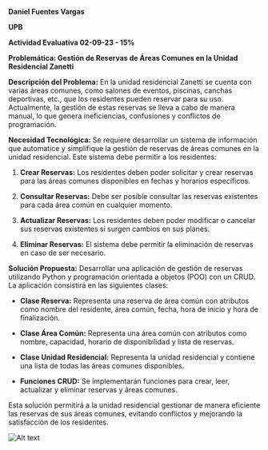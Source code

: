 **Daniel Fuentes Vargas**

**UPB**

**Actividad Evaluativa 02-09-23 - 15%**

**Problemática: Gestión de Reservas de Áreas Comunes en la Unidad Residencial Zanetti**

**Descripción del Problema:**
En la unidad residencial Zanetti se cuenta con varias áreas comunes, como salones de eventos, piscinas, canchas deportivas, etc., que los residentes pueden reservar para su uso. Actualmente, la gestión de estas reservas se lleva a cabo de manera manual, lo que genera ineficiencias, confusiones y conflictos de programación.

**Necesidad Tecnológica:**
Se requiere desarrollar un sistema de información que automatice y simplifique la gestión de reservas de áreas comunes en la unidad residencial. Este sistema debe permitir a los residentes:

1. **Crear Reservas:** Los residentes deben poder solicitar y crear reservas para las áreas comunes disponibles en fechas y horarios específicos.

2. **Consultar Reservas:** Debe ser posible consultar las reservas existentes para cada área común en cualquier momento.

3. **Actualizar Reservas:** Los residentes deben poder modificar o cancelar sus reservas existentes si surgen cambios en sus planes.

4. **Eliminar Reservas:** El sistema debe permitir la eliminación de reservas en caso de ser necesario.

**Solución Propuesta:**
Desarrollar una aplicación de gestión de reservas utilizando Python y programación orientada a objetos (POO) con un CRUD. La aplicación consistirá en las siguientes clases:

- **Clase Reserva:** Representa una reserva de área común con atributos como nombre del residente, área común, fecha, hora de inicio y hora de finalización.

- **Clase Área Común:** Representa una área común con atributos como nombre, capacidad, horario de disponibilidad y lista de reservas.

- **Clase Unidad Residencial:** Representa la unidad residencial y contiene una lista de todas las áreas comunes disponibles.

- **Funciones CRUD:** Se implementarán funciones para crear, leer, actualizar y eliminar reservas y áreas comunes.

Esta solución permitirá a la unidad residencial gestionar de manera eficiente las reservas de sus áreas comunes, evitando conflictos y mejorando la satisfacción de los residentes.

![Alt text](image.png)